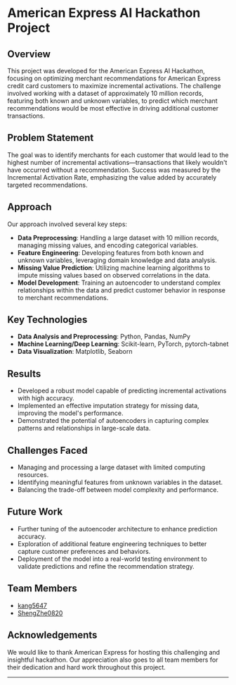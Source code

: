 # American Express AI Hackathon Project

## Overview
This project was developed for the American Express AI Hackathon, focusing on optimizing merchant recommendations for American Express credit card customers to maximize incremental activations. The challenge involved working with a dataset of approximately 10 million records, featuring both known and unknown variables, to predict which merchant recommendations would be most effective in driving additional customer transactions.

## Problem Statement
The goal was to identify merchants for each customer that would lead to the highest number of incremental activations—transactions that likely wouldn't have occurred without a recommendation. Success was measured by the Incremental Activation Rate, emphasizing the value added by accurately targeted recommendations.

## Approach
Our approach involved several key steps:
- **Data Preprocessing**: Handling a large dataset with 10 million records, managing missing values, and encoding categorical variables.
- **Feature Engineering**: Developing features from both known and unknown variables, leveraging domain knowledge and data analysis.
- **Missing Value Prediction**: Utilizing machine learning algorithms to impute missing values based on observed correlations in the data.
- **Model Development**: Training an autoencoder to understand complex relationships within the data and predict customer behavior in response to merchant recommendations.

## Key Technologies
- **Data Analysis and Preprocessing**: Python, Pandas, NumPy
- **Machine Learning/Deep Learning**: Scikit-learn, PyTorch, pytorch-tabnet
- **Data Visualization**: Matplotlib, Seaborn

## Results
- Developed a robust model capable of predicting incremental activations with high accuracy.
- Implemented an effective imputation strategy for missing data, improving the model's performance.
- Demonstrated the potential of autoencoders in capturing complex patterns and relationships in large-scale data.

## Challenges Faced
- Managing and processing a large dataset with limited computing resources.
- Identifying meaningful features from unknown variables in the dataset.
- Balancing the trade-off between model complexity and performance.

## Future Work
- Further tuning of the autoencoder architecture to enhance prediction accuracy.
- Exploration of additional feature engineering techniques to better capture customer preferences and behaviors.
- Deployment of the model into a real-world testing environment to validate predictions and refine the recommendation strategy.

## Team Members
- [kang5647](https://github.com/kang5647)
- [ShengZhe0820](https://github.com/ShengZhe0820)


## Acknowledgements
We would like to thank American Express for hosting this challenging and insightful hackathon. Our appreciation also goes to all team members for their dedication and hard work throughout this project.

---

